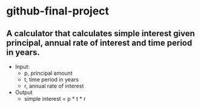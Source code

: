 # github-final-project

## A calculator that calculates simple interest given principal, annual rate of interest and time period in years.   



* Input:  
     * p, principal amount  
     * t, time period in years  
     * r, annual rate of interest  
* Output
    *  simple interest = p * t * r  
